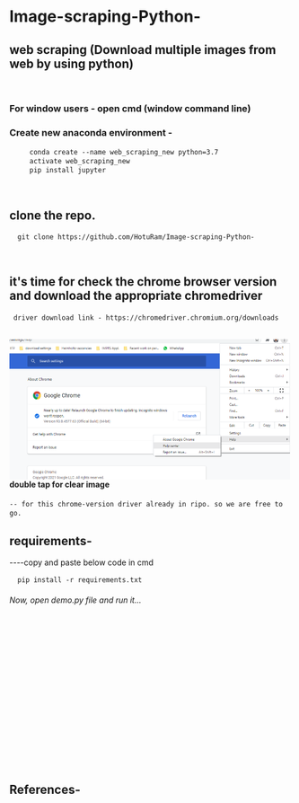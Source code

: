 # Image-scraping-Python-
## web scraping (Download multiple images from web by using python)
<br />

### For window users - open cmd (window command line) 
### Create new anaconda environment - 

         conda create --name web_scraping_new python=3.7            
         activate web_scraping_new                       
         pip install jupyter                          

 <br />
 
 ## clone the repo.
 
      git clone https://github.com/HotuRam/Image-scraping-Python-
  <br />  
  
 ## it's time for check the chrome browser version and download the appropriate chromedriver    <br />
     driver download link - https://chromedriver.chromium.org/downloads   
  <br />
  <img align="left" alt="image" src="https://github.com/HotuRam/Image-scraping-Python-/blob/main/screenshots/crome_version_check.png?raw=true" width="500" height="250" />
<br />
<br />
<br />
<br />
<br />    
<br />    
<br />
<br />    
<br /> 
<br />
  
#### double tap for clear image 
    -- for this chrome-version driver already in ripo. so we are free to go.

 ## requirements-
  ----copy and paste below code in cmd
  
      pip install -r requirements.txt
 
###### Now, open demo.py file and run it...



<br />
<br />
<br />
<br />
<br />
<br />
<br />
<br />
<br />
<br />
<br />
<br />
<br />
<br />
<br />

## References-

<!-- gif making form -https://hnet.com/video-to-gif/ -->
